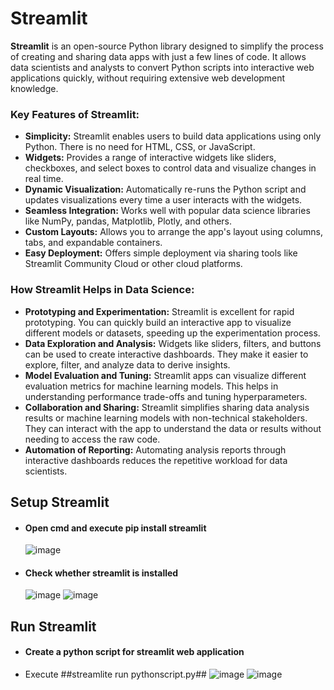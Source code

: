 # Streamlit

**Streamlit** is an open-source Python library designed to simplify the process of creating and sharing data apps with just a few lines of code. It allows data scientists and analysts to convert Python scripts into interactive web applications quickly, without requiring extensive web development knowledge.

### Key Features of Streamlit:
- **Simplicity:** Streamlit enables users to build data applications using only Python. There is no need for HTML, CSS, or JavaScript.
- **Widgets:** Provides a range of interactive widgets like sliders, checkboxes, and select boxes to control data and visualize changes in real time.
- **Dynamic Visualization:** Automatically re-runs the Python script and updates visualizations every time a user interacts with the widgets.
- **Seamless Integration:** Works well with popular data science libraries like NumPy, pandas, Matplotlib, Plotly, and others.
- **Custom Layouts:** Allows you to arrange the app's layout using columns, tabs, and expandable containers.
- **Easy Deployment:** Offers simple deployment via sharing tools like Streamlit Community Cloud or other cloud platforms.

### How Streamlit Helps in Data Science:
- **Prototyping and Experimentation:** Streamlit is excellent for rapid prototyping. You can quickly build an interactive app to visualize different models or datasets, speeding up the experimentation process.
- **Data Exploration and Analysis:** Widgets like sliders, filters, and buttons can be used to create interactive dashboards. They make it easier to explore, filter, and analyze data to derive insights.
- **Model Evaluation and Tuning:** Streamlit apps can visualize different evaluation metrics for machine learning models. This helps in understanding performance trade-offs and tuning hyperparameters.
- **Collaboration and Sharing:** Streamlit simplifies sharing data analysis results or machine learning models with non-technical stakeholders. They can interact with the app to understand the data or results without needing to access the raw code.
- **Automation of Reporting:** Automating analysis reports through interactive dashboards reduces the repetitive workload for data scientists.

## Setup Streamlit
- #### Open cmd and execute pip install streamlit
  ![image](https://github.com/smaran24/streamlit/assets/88144150/c1bc59ff-c051-4066-8272-e1b7846b9c70)
- #### Check whether streamlit is installed
  ![image](https://github.com/smaran24/streamlit/assets/88144150/e3e66e10-6a52-45f7-a841-f05a36c7387d)
  ![image](https://github.com/smaran24/streamlit/assets/88144150/3ea140b6-3501-4729-8ca3-1e1a4f9d526d)

## Run Streamlit
- #### Create a python script for streamlit web application
- Execute ##streamlite run pythonscript.py##
  ![image](https://github.com/smaran24/streamlit/assets/88144150/d44cfdce-7508-46f5-807a-a8f06876af79)
  ![image](https://github.com/smaran24/streamlit/assets/88144150/53a715ee-8049-45fa-a615-0615cc793442)

